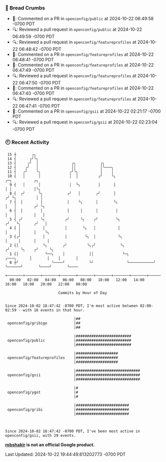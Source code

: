 ### 🍞 Bread Crumbs

 * 💬: Commented on a PR in  `openconfig/public` at 2024-10-22 06:49:58 -0700 PDT
 * 🔍: Reviewed a pull request in  `openconfig/public` at 2024-10-22 06:49:59 -0700 PDT
 * 🔍: Reviewed a pull request in  `openconfig/featureprofiles` at 2024-10-22 06:48:42 -0700 PDT
 * 💬: Commented on a PR in  `openconfig/featureprofiles` at 2024-10-22 06:48:41 -0700 PDT
 * 💬: Commented on a PR in  `openconfig/featureprofiles` at 2024-10-22 06:47:49 -0700 PDT
 * 🔍: Reviewed a pull request in  `openconfig/featureprofiles` at 2024-10-22 06:47:50 -0700 PDT
 * 💬: Commented on a PR in  `openconfig/featureprofiles` at 2024-10-22 06:47:40 -0700 PDT
 * 🔍: Reviewed a pull request in  `openconfig/featureprofiles` at 2024-10-22 06:47:41 -0700 PDT
 * 💬: Commented on a PR in  `openconfig/gsii` at 2024-10-22 02:21:17 -0700 PDT
 * 🔍: Reviewed a pull request in  `openconfig/gsii` at 2024-10-22 02:23:04 -0700 PDT

### 🕘 Recent Activity
```
 15 ┼       ╭╮
 14 ┤      ╭╯╰╮
 13 ┤     ╭╯  │               ╭╮           ╭╮
 12 ┤    ╭╯   │               ││           │╰───╮
 11 ┤   ╭╯    ╰╮             ╭╯╰╮          │    │
 10 ┤   │      │             │  │         ╭╯    ╰╮                               ╭─╮          ╭╮
  9 ┤   │      │             │  ╰╮        │      │                               │ │          │╰╮
  8 ┤  ╭╯      ╰╮           ╭╯   │       ╭╯      │                              ╭╯ ╰╮         │ │
  7 ┤  │        │           │    ╰╮      │       ╰╮                             │   │        ╭╯ ╰╮
  6 ┤  │        │           │     │      │        │                             │   │        │   │
  5 ┤ ╭╯        ╰╮         ╭╯     ╰╮    ╭╯        ╰╮                           ╭╯   ╰╮      ╭╯   │
  4 ┤ │          │         │       ╰╮   │          │                           │     │      │    ╰╮
  3 ┤╭╯          │         │        ╰╮  │          ╰╮                          │     │      │     │
  2 ┤│           ╰╮       ╭╯         ╰╮╭╯           ╰╮                        ╭╯     ╰╮    ╭╯     ╰╮
  1 ┤│            ╰──╮    │           ││             ╰─╮           ╭───╮      │       │    │       │
  0 ┼╯               ╰────╯           ╰╯               ╰───────────╯   ╰──────╯       ╰────╯       ╰────
    +───────+───────+───────+───────+───────+───────+───────+───────+───────+───────+───────+───────+────
  00:00   02:00   04:00   06:00   08:00   10:00   12:00   14:00   16:00   18:00   20:00   22:00   00:00   

						Commits by Hour of Day


Since 2024-10-02 18:47:42 -0700 PDT, I'm most active between 02:00-02:59 - with 16 events in that hour.

```



```
                               |##
 openconfig/gribigo            |##
                               |##

                               |#########################
 openconfig/public             |#########################
                               |#########################

                               |###################
 openconfig/featureprofiles    |###################
                               |###################

                               |#############################
 openconfig/gsii               |#############################
                               |#############################

                               |#
 openconfig/ygot               |#
                               |#

                               |########################
 openconfig/gribi              |########################
                               |########################



Since 2024-10-02 18:47:42 -0700 PDT, I've been most active in openconfig/gsii, with 29 events.

```
**[robshakir](mailto:robjs@google.com) is not an official Google product.**  


Last Updated: 2024-10-22 19:44:49.613202773 -0700 PDT
